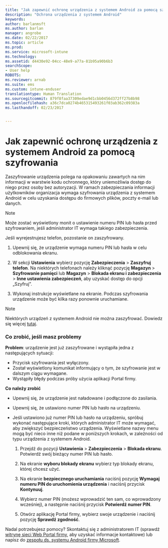 ```yaml
---
title: "Jak zapewnić ochronę urządzenia z systemem Android za pomocą szyfrowania | Microsoft Docs"
description: "Ochrona urządzenia z systemem Android"
keywords: 
author: barlanmsft
ms.author: barlan
manager: angrobe
ms.date: 02/22/2017
ms.topic: article
ms.prod: 
ms.service: microsoft-intune
ms.technology: 
ms.assetid: d4430e92-04cc-48e9-a77a-81b95a90b6b3
searchScope:
- User help
ROBOTS: 
ms.reviewer: arnab
ms.suite: ems
ms.custom: intune-enduser
translationtype: Human Translation
ms.sourcegitcommit: 879f8faa37309edae9d1cbb0456d372ff27b8b98
ms.openlocfilehash: a36c7dca0274b465315493261f03ab362c09383a
ms.lasthandoff: 02/23/2017


---
```



# <a name="how-to-protect-your-android-device-using-encryption"></a>Jak zapewnić ochronę urządzenia z systemem Android za pomocą szyfrowania

Zaszyfrowanie urządzenia polega na opakowaniu zawartych na nim informacji w warstwie kodu ochronnego, który uniemożliwia dostęp do niego przez osoby bez autoryzacji. W ramach zabezpieczania informacji użytkowników organizacja wymaga szyfrowania urządzenia z systemem Android w celu uzyskania dostępu do firmowych plików, poczty e-mail lub danych.

> [!Note]
> Może zostać wyświetlony monit o ustawienie numeru PIN lub hasła przed szyfrowaniem, jeśli administrator IT wymaga takiego zabezpieczenia.

Jeśli wyrejestrujesz telefon, pozostanie on zaszyfrowany.

1.  Upewnij się, że urządzenie wymaga numeru PIN lub hasła w celu odblokowania ekranu.

2.  W sekcji **Ustawienia** wybierz pozycję **Zabezpieczenia** &gt; **Zaszyfruj telefon**.
    Na niektórych telefonach należy kliknąć pozycję **Magazyn** &gt; **Szyfrowanie pamięci** lub **Magazyn** &gt; **Blokada ekranu i zabezpieczenia** &gt; **Inne ustawienia zabezpieczeń**, aby uzyskać dostęp do opcji „Szyfruj”.

3.  Wykonaj instrukcje wyświetlane na ekranie. Podczas szyfrowania urządzenie może być kilka razy ponownie uruchamiane.

> [!Note]
> Niektórych urządzeń z systemem Android nie można zaszyfrować. Dowiedz się więcej [tutaj](your-device-appears-encrypted-but-cp-says-otherwise-android.md).

### <a name="what-to-do-if-you-have-issues"></a>Co zrobić, jeśli masz problemy
**Problem**: urządzenie jest już zaszyfrowane i wystąpiła jedna z następujących sytuacji:

- Przycisk szyfrowania jest wyłączony.
- Został wyświetlony komunikat informujący o tym, że szyfrowanie jest w dalszym ciągu wymagane.
- Wystąpiły błędy podczas próby użycia aplikacji Portal firmy.

**Co należy zrobić**

- Upewnij się, że urządzenie jest naładowane i podłączone do zasilania.
- Upewnij się, że ustawiono numer PIN lub hasło na urządzeniu.
- Jeśli ustawiono już numer PIN lub hasło na urządzeniu, spróbuj wykonać następujące kroki, których administrator IT może wymagać, aby zwiększyć bezpieczeństwo urządzenia. Wyświetlane nazwy menu mogą być nieco inne niż podane w poniższych krokach, w zależności od typu urządzenia z systemem Android.

    1. Przejdź do pozycji **Ustawienia** > **Zabezpieczenia** > **Blokada ekranu**. Potwierdź swój bieżący numer PIN lub hasło.

    2. Na ekranie **wyboru blokady ekranu** wybierz typ blokady ekranu, której chcesz użyć.

    3. Na ekranie **bezpiecznego uruchamiania** naciśnij pozycję **Wymagaj numeru PIN do uruchomienia urządzenia** i naciśnij przycisk **Kontynuuj**.

    4. Wybierz numer PIN (możesz wprowadzić ten sam, co wprowadzony wcześniej), a następnie naciśnij przycisk **Potwierdź numer PIN**.

    5. Otwórz aplikację Portal firmy, wybierz swoje urządzenie i naciśnij pozycję **Sprawdź zgodność**.


Nadal potrzebujesz pomocy? Skontaktuj się z administratorem IT (sprawdź [witrynę sieci Web Portal firmy](http://portal.manage.microsoft.com), aby uzyskać informacje kontaktowe) lub napisz do [zespołu ds. systemu Android firmy Microsoft](mailto:wintunedroidfbk@microsoft.com).

